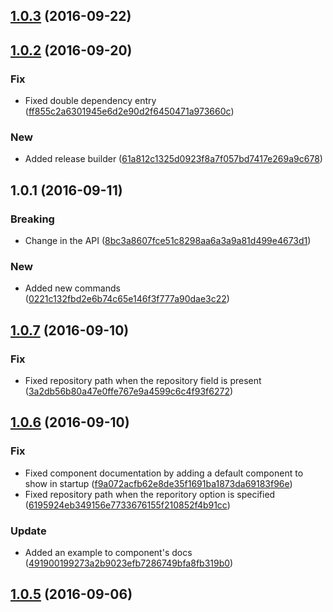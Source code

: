 <a name="1.0.3"></a>
## [1.0.3](https://github.com/advanced-rest-client/arc-tools/compare/1.0.2...v1.0.3) (2016-09-22)




<a name="1.0.2"></a>
## [1.0.2](https://github.com/advanced-rest-client/arc-tools/compare/1.0.1...v1.0.2) (2016-09-20)


### Fix

* Fixed double dependency entry ([ff855c2a6301945e6d2e90d2f6450471a973660c](https://github.com/advanced-rest-client/arc-tools/commit/ff855c2a6301945e6d2e90d2f6450471a973660c))

### New

* Added release builder ([61a812c1325d0923f8a7f057bd7417e269a9c678](https://github.com/advanced-rest-client/arc-tools/commit/61a812c1325d0923f8a7f057bd7417e269a9c678))



<a name="1.0.1"></a>
## 1.0.1 (2016-09-11)


### Breaking

* Change in the API ([8bc3a8607fce51c8298aa6a3a9a81d499e4673d1](https://github.com/advanced-rest-client/arc-tools/commit/8bc3a8607fce51c8298aa6a3a9a81d499e4673d1))

### New

* Added new commands ([0221c132fbd2e6b74c65e146f3f777a90dae3c22](https://github.com/advanced-rest-client/arc-tools/commit/0221c132fbd2e6b74c65e146f3f777a90dae3c22))



<a name="1.0.7"></a>
## [1.0.7](https://github.com/advanced-rest-client/polymd/compare/1.0.6...v1.0.7) (2016-09-10)


### Fix

* Fixed repository path when the repository field is present ([3a2db56b80a47e0ffe767e9a4599c6c4f93f6272](https://github.com/advanced-rest-client/polymd/commit/3a2db56b80a47e0ffe767e9a4599c6c4f93f6272))



<a name="1.0.6"></a>
## [1.0.6](https://github.com/advanced-rest-client/polymd/compare/1.0.5...v1.0.6) (2016-09-10)


### Fix

* Fixed component documentation by adding a default component to show in startup ([f9a072acfb62e8de35f1691ba1873da69183f96e](https://github.com/advanced-rest-client/polymd/commit/f9a072acfb62e8de35f1691ba1873da69183f96e))
* Fixed repository path when the reporitory option is specified ([6195924eb349156e7733676155f210852f4b91cc](https://github.com/advanced-rest-client/polymd/commit/6195924eb349156e7733676155f210852f4b91cc))

### Update

* Added an example to component's docs ([491900199273a2b9023efb7286749bfa8fb319b0](https://github.com/advanced-rest-client/polymd/commit/491900199273a2b9023efb7286749bfa8fb319b0))



<a name="1.0.5"></a>
## [1.0.5](https://github.com/advanced-rest-client/polymd/compare/v1.0.4...v1.0.5) (2016-09-06)




